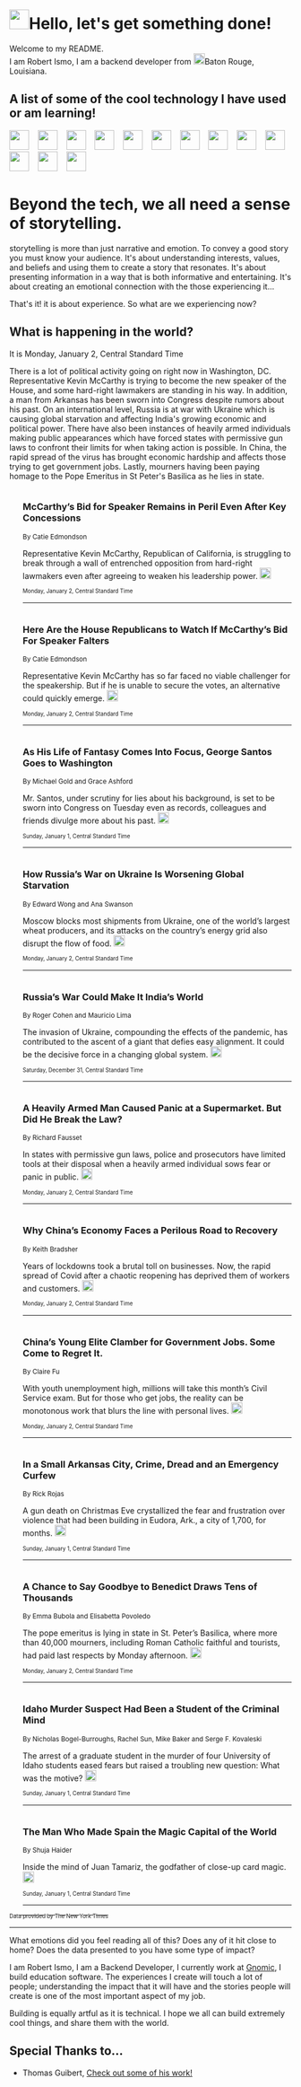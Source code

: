 <h1><img src="https://emojis.slackmojis.com/emojis/images/1643514375/3493/hot-coffee.gif?1643514375" width="35"/>Hello, let's get something done!</h1>

<p>Welcome to my README.<br/>
I am Robert Ismo, I am a backend developer from <img src="https://emojis.slackmojis.com/emojis/images/1638395689/50435/moulin_rouge.png?1638395689" width="20"/>Baton Rouge, Louisiana.</p>
<h2>A list of some of the cool technology I have used or am learning!</h2>
<p>
<img src="https://emojis.slackmojis.com/emojis/images/1643516091/21142/meow_bongotap.gif?1643516091" width="35" alt="">
<img src="https://img.shields.io/badge/Favorite%20Frontend%20Framework-SvelteKit-f83903" alt="">
<img src="https://img.shields.io/badge/Second%20Favorite-Vue-40b581" alt="">
<img src="https://img.shields.io/badge/Most%20Used%20Runtime-Nodejs-78b061" alt="">
<img src="https://emojis.slackmojis.com/emojis/images/1643517416/34482/fire.gif?1643517416" width="35" alt="">
<img src="https://img.shields.io/badge/Javascript%20But%20Better-Typescript-0078ca" alt="">
<img src="https://img.shields.io/badge/Favorite%20Language-Elixir-3e244d" alt="">
<img src="https://img.shields.io/badge/Containerize%20Everything-Docker-6ac9ef" alt="">
<img src="https://emojis.slackmojis.com/emojis/images/1643514596/5999/meow_party.gif?1643514596" width="35" alt="">
<img src="https://img.shields.io/badge/API%20Love%20Language-Graphql-de32a5" alt="">
<img src="https://img.shields.io/badge/Our%20Favorite%20Version%20Controller-Git-e94f33" alt="">
<img src="https://img.shields.io/badge/Favorite%20Database-Redis-d42d1d" alt="">
<img src="https://emojis.slackmojis.com/emojis/images/1643514559/5584/deployparrot.gif?1643514559" width="35" alt="">
<img src="https://img.shields.io/badge/Container%20Interstate-RabbitMQ-f66200" alt="">
<img src="https://img.shields.io/badge/Gotta%20Learn-Kubernetes-316adf" alt="">
<img src="https://img.shields.io/badge/Really%20Mature%20Now-WASM-654fef" alt="">
<img src="https://emojis.slackmojis.com/emojis/images/1666642497/61942/dance_vibe.gif?1666642497" width="35" alt="">
<img src="https://img.shields.io/badge/For%20My%20M1-ARM64-657d96" alt="">
<img src="https://img.shields.io/badge/Loving%20This%20So%20Much-TailwindCSS-17bcb5" alt="">
<img src="https://img.shields.io/badge/Cool%20Build%20Tool-Vite-f9cb24" alt="">
<img src="https://emojis.slackmojis.com/emojis/images/1669231376/62819/working-on-it.gif?1669231376" width="35" alt="">
<img src="https://img.shields.io/badge/Fun%20and%20Easy%20Database-MongoDB-5f8c49" alt="">
<img src="https://img.shields.io/badge/JS%20Life%20Support-NPM-c73737" alt="">
<img src="https://img.shields.io/badge/I%20Liked%20It-DynamoDB-0073b9" alt="">
<img src="https://emojis.slackmojis.com/emojis/images/1643514045/46/question.gif?1643514045" width="35" alt="">
<img src="https://img.shields.io/badge/cool-React-60d6f9" alt="">
<img src="https://img.shields.io/badge/Future%20Big%20Project-Lambda-f37e00" alt="">
<img src="https://img.shields.io/badge/NPM%20But%20Better-PNPM-f1aa07" alt="">
<img src="https://emojis.slackmojis.com/emojis/images/1643514943/9662/fbwow.gif?1643514943" width="35" alt="">
<img src="https://img.shields.io/badge/First%20Language-C-662079" alt="">
<img src="https://img.shields.io/badge/Where%20I%20Deploy%20Frontend-Vercel-000000" alt="">
<img src="https://img.shields.io/badge/Who%20Does%20not%20Want%20an%20App-Swift-f9492a" alt="">
<img src="https://emojis.slackmojis.com/emojis/images/1643514058/151/javascript.png?1643514058" width="35" alt="">
<img src="https://img.shields.io/badge/cool-Python-fbd542" alt="">
<img src="https://img.shields.io/badge/Favorite%20Something-Stripe-656cdc" alt="">
<img src="https://img.shields.io/badge/Of%20Course-HTML5-ed6327" alt="">
<img src="https://emojis.slackmojis.com/emojis/images/1660415405/60731/bomb.gif?1660415405" width="35" alt="">
<img src="https://img.shields.io/badge/hate-CSS-2964ec" alt="">
<img src="https://img.shields.io/badge/Learning-CircleCI-141215" alt="">
<img src="https://img.shields.io/badge/Learning-Rust-fbbb3b" alt="">
<img src="https://emojis.slackmojis.com/emojis/images/1660415397/60712/writing-hand.gif?1660415397" width="35" alt="">
<img src="https://img.shields.io/badge/Dev%20Browser%20of%20Choice-Firefox-cc4e26" alt="">
<img src="https://img.shields.io/badge/Recoverying%20From%20Windows-UNIX-1781e3" alt="">
<img src="https://img.shields.io/badge/LOVE-LogSeq-90c1c2" alt="">
<img src="https://emojis.slackmojis.com/emojis/images/1643514066/223/kirby.gif?1643514066" width="35" alt="">
<img src="https://img.shields.io/badge/Daily%20Driver-MacOS-e6e6e8" alt="">
<img src="https://img.shields.io/badge/Git%20Server-Github-000000" alt="">
<img src="https://img.shields.io/badge/enjoyable-EC2-f17428" alt="">
<img src="https://emojis.slackmojis.com/emojis/images/1643514239/2069/excited.gif?1643514239" width="35" alt="">
</p>
<h1>Beyond the tech, we all need a sense of storytelling.</h1>
<p>storytelling is more than just narrative and emotion. To convey a good story you must know your audience. It's about understanding interests, values, and beliefs and using them to create a story that resonates. It's about presenting information in a way that is both informative and entertaining. It's about creating an emotional connection with the those experiencing it...</p>
<p>That's it! it is about experience. So what are we experiencing now?</p>
<h2>What is happening in the world?</h2>
<p>It is Monday, January 2, Central Standard Time</p>
<p>
There is a lot of political activity going on right now in Washington, DC. Representative Kevin McCarthy is trying to become the new speaker of the House, and some hard-right lawmakers are standing in his way. In addition, a man from Arkansas has been sworn into Congress despite rumors about his past. On an international level, Russia is at war with Ukraine which is causing global starvation and affecting India&#39;s growing economic and political power. There have also been instances of heavily armed individuals making public appearances which have forced states with permissive gun laws to confront their limits for when taking action is possible. In China, the rapid spread of the virus has brought economic hardship and affects those trying to get government jobs. Lastly, mourners having been paying homage to the Pope Emeritus in St Peter&#39;s Basilica as he lies in state.</p>
<ol>
<img src="https://img.shields.io/badge/-us-blue" alt="">
<h3>McCarthy’s Bid for Speaker Remains in Peril Even After Key Concessions</h3>
<sub>By Catie Edmondson</sub>
<p>Representative Kevin McCarthy, Republican of California, is struggling to break through a wall of entrenched opposition from hard-right lawmakers even after agreeing to weaken his leadership power.  <a href="https://nyti.ms/3CgWSsm"><img src="https://developer.nytimes.com/files/poweredby_nytimes_30b.png?v=1583354208352" height="20"></a></p>
<sub><sub>Monday, January 2, Central Standard Time</sub></sub>
<hr/>
<img src="https://img.shields.io/badge/-us-blue" alt="">
<h3>Here Are the House Republicans to Watch If McCarthy’s Bid For Speaker Falters</h3>
<sub>By Catie Edmondson</sub>
<p>Representative Kevin McCarthy has so far faced no viable challenger for the speakership. But if he is unable to secure the votes, an alternative could quickly emerge.  <a href="https://nyti.ms/3CgqQwR"><img src="https://developer.nytimes.com/files/poweredby_nytimes_30b.png?v=1583354208352" height="20"></a></p>
<sub><sub>Monday, January 2, Central Standard Time</sub></sub>
<hr/>
<img src="https://img.shields.io/badge/-nyregion-blue" alt="">
<h3>As His Life of Fantasy Comes Into Focus, George Santos Goes to Washington</h3>
<sub>By Michael Gold and Grace Ashford</sub>
<p>Mr. Santos, under scrutiny for lies about his background, is set to be sworn into Congress on Tuesday even as records, colleagues and friends divulge more about his past.  <a href="https://nyti.ms/3IlGBXj"><img src="https://developer.nytimes.com/files/poweredby_nytimes_30b.png?v=1583354208352" height="20"></a></p>
<sub><sub>Sunday, January 1, Central Standard Time</sub></sub>
<hr/>
<img src="https://img.shields.io/badge/-us-blue" alt="">
<h3>How Russia’s War on Ukraine Is Worsening Global Starvation</h3>
<sub>By Edward Wong and Ana Swanson</sub>
<p>Moscow blocks most shipments from Ukraine, one of the world’s largest wheat producers, and its attacks on the country’s energy grid also disrupt the flow of food.  <a href="https://nyti.ms/3GxOZ4o"><img src="https://developer.nytimes.com/files/poweredby_nytimes_30b.png?v=1583354208352" height="20"></a></p>
<sub><sub>Monday, January 2, Central Standard Time</sub></sub>
<hr/>
<img src="https://img.shields.io/badge/-world-blue" alt="">
<h3>Russia’s War Could Make It India’s World</h3>
<sub>By Roger Cohen and Mauricio Lima</sub>
<p>The invasion of Ukraine, compounding the effects of the pandemic, has contributed to the ascent of a giant that defies easy alignment. It could be the decisive force in a changing global system.  <a href="https://nyti.ms/3If810N"><img src="https://developer.nytimes.com/files/poweredby_nytimes_30b.png?v=1583354208352" height="20"></a></p>
<sub><sub>Saturday, December 31, Central Standard Time</sub></sub>
<hr/>
<img src="https://img.shields.io/badge/-us-blue" alt="">
<h3>A Heavily Armed Man Caused Panic at a Supermarket. But Did He Break the Law?</h3>
<sub>By Richard Fausset</sub>
<p>In states with permissive gun laws, police and prosecutors have limited tools at their disposal when a heavily armed individual sows fear or panic in public.  <a href="https://nyti.ms/3VD7NDB"><img src="https://developer.nytimes.com/files/poweredby_nytimes_30b.png?v=1583354208352" height="20"></a></p>
<sub><sub>Monday, January 2, Central Standard Time</sub></sub>
<hr/>
<img src="https://img.shields.io/badge/-business-blue" alt="">
<h3>Why China’s Economy Faces a Perilous Road to Recovery</h3>
<sub>By Keith Bradsher</sub>
<p>Years of lockdowns took a brutal toll on businesses. Now, the rapid spread of Covid after a chaotic reopening has deprived them of workers and customers.  <a href="https://nyti.ms/3YXJDXz"><img src="https://developer.nytimes.com/files/poweredby_nytimes_30b.png?v=1583354208352" height="20"></a></p>
<sub><sub>Monday, January 2, Central Standard Time</sub></sub>
<hr/>
<img src="https://img.shields.io/badge/-business-blue" alt="">
<h3>China’s Young Elite Clamber for Government Jobs. Some Come to Regret It.</h3>
<sub>By Claire Fu</sub>
<p>With youth unemployment high, millions will take this month’s Civil Service exam. But for those who get jobs, the reality can be monotonous work that blurs the line with personal lives.  <a href="https://nyti.ms/3G6c90x"><img src="https://developer.nytimes.com/files/poweredby_nytimes_30b.png?v=1583354208352" height="20"></a></p>
<sub><sub>Monday, January 2, Central Standard Time</sub></sub>
<hr/>
<img src="https://img.shields.io/badge/-us-blue" alt="">
<h3>In a Small Arkansas City, Crime, Dread and an Emergency Curfew</h3>
<sub>By Rick Rojas</sub>
<p>A gun death on Christmas Eve crystallized the fear and frustration over violence that had been building in Eudora, Ark., a city of 1,700, for months.  <a href="https://nyti.ms/3Qahmsx"><img src="https://developer.nytimes.com/files/poweredby_nytimes_30b.png?v=1583354208352" height="20"></a></p>
<sub><sub>Sunday, January 1, Central Standard Time</sub></sub>
<hr/>
<img src="https://img.shields.io/badge/-world-blue" alt="">
<h3>A Chance to Say Goodbye to Benedict Draws Tens of Thousands</h3>
<sub>By Emma Bubola and Elisabetta Povoledo</sub>
<p>The pope emeritus is lying in state in St. Peter’s Basilica, where more than 40,000 mourners, including Roman Catholic faithful and tourists, had paid last respects by Monday afternoon.  <a href="https://nyti.ms/3GvDhaC"><img src="https://developer.nytimes.com/files/poweredby_nytimes_30b.png?v=1583354208352" height="20"></a></p>
<sub><sub>Monday, January 2, Central Standard Time</sub></sub>
<hr/>
<img src="https://img.shields.io/badge/-us-blue" alt="">
<h3>Idaho Murder Suspect Had Been a Student of the Criminal Mind</h3>
<sub>By Nicholas Bogel-Burroughs, Rachel Sun, Mike Baker and Serge F. Kovaleski</sub>
<p>The arrest of a graduate student in the murder of four University of Idaho students eased fears but raised a troubling new question: What was the motive?  <a href="https://nyti.ms/3vtJDRk"><img src="https://developer.nytimes.com/files/poweredby_nytimes_30b.png?v=1583354208352" height="20"></a></p>
<sub><sub>Sunday, January 1, Central Standard Time</sub></sub>
<hr/>
<img src="https://img.shields.io/badge/-magazine-blue" alt="">
<h3>The Man Who Made Spain the Magic Capital of the World</h3>
<sub>By Shuja Haider</sub>
<p>Inside the mind of Juan Tamariz, the godfather of close-up card magic.  <a href="https://nyti.ms/3WGehTy"><img src="https://developer.nytimes.com/files/poweredby_nytimes_30b.png?v=1583354208352" height="20"></a></p>
<sub><sub>Sunday, January 1, Central Standard Time</sub></sub>
<hr/>
</ol>
<a href="https://developer.nytimes.com"><sub><sub>Data provided by The New York Times</sub></sub></a>
<hr/>
<p>What emotions did you feel reading all of this? Does any of it hit close to home? Does the data presented to you have some type of impact?</p>
<p>I am Robert Ismo, I am a Backend Developer, I currently work at <a href="https://gnomic.education/">Gnomic</a>, I build education software. The experiences I create will touch a lot of people; understanding the impact that it will have and the stories people will create is one of the most important aspect of my job.</p>
<p>Building is equally artful as it is technical. I hope we all can build extremely cool things, and share them with the world.</p>
<h2>Special Thanks to...</h2>
<ul>
<li>Thomas Guibert, <a href="https://github.com/thmsgbrt/thmsgbrt">Check out some of his work!</a></li>
</ul>
